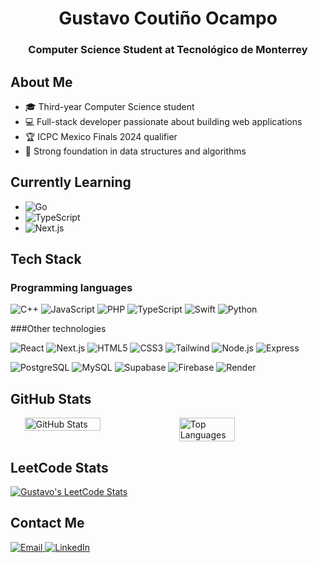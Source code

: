 <h1 align="center">Gustavo Coutiño Ocampo</h1>
<h3 align="center">Computer Science Student at Tecnológico de Monterrey</h3>

## About Me
- 🎓 Third-year Computer Science student 
- 💻 Full-stack developer passionate about building web applications
- 🏆 ICPC Mexico Finals 2024 qualifier
- 🧠 Strong foundation in data structures and algorithms

## Currently Learning
- <img alt="Go" src="https://img.shields.io/badge/-Golang-00ADD8?style=flat-square&logo=go&logoColor=white" />
- <img alt="TypeScript" src="https://img.shields.io/badge/-TypeScript-3178C6?style=flat-square&logo=typescript&logoColor=white" />
- <img alt="Next.js" src="https://img.shields.io/badge/-Next.js-000000?style=flat-square&logo=next.js&logoColor=white" />

## Tech Stack

### Programming languages
<p>
  <img alt="C++" src="https://img.shields.io/badge/-C++-00599C?style=for-the-badge&logo=cplusplus&logoColor=white" />
  <img alt="JavaScript" src="https://img.shields.io/badge/-JAVASCRIPT-F7DF1E?style=for-the-badge&logo=javascript&logoColor=black" />
  <img alt="PHP" src="https://img.shields.io/badge/-PHP-777BB4?style=for-the-badge&logo=php&logoColor=white" />
  <img alt="TypeScript" src="https://img.shields.io/badge/-TYPESCRIPT-3178C6?style=for-the-badge&logo=typescript&logoColor=white" />
  <img alt="Swift" src="https://img.shields.io/badge/-SWIFT-FA7343?style=for-the-badge&logo=swift&logoColor=white" />
  <img alt="Python" src="https://img.shields.io/badge/-PYTHON-3776AB?style=for-the-badge&logo=python&logoColor=white" />
</p>
###Other technologies
<p>
  <img alt="React" src="https://img.shields.io/badge/-REACT-61DAFB?style=for-the-badge&logo=react&logoColor=black" />
  <img alt="Next.js" src="https://img.shields.io/badge/-NEXT.JS-000000?style=for-the-badge&logo=next.js&logoColor=white" />
  <img alt="HTML5" src="https://img.shields.io/badge/-HTML5-E34F26?style=for-the-badge&logo=html5&logoColor=white" />
  <img alt="CSS3" src="https://img.shields.io/badge/-CSS3-1572B6?style=for-the-badge&logo=css3&logoColor=white" />
  <img alt="Tailwind" src="https://img.shields.io/badge/-TAILWIND-06B6D4?style=for-the-badge&logo=tailwindcss&logoColor=white" />
  <img alt="Node.js" src="https://img.shields.io/badge/-NODE.JS-339933?style=for-the-badge&logo=node.js&logoColor=white" />
  <img alt="Express" src="https://img.shields.io/badge/-EXPRESS-000000?style=for-the-badge&logo=express&logoColor=white" />
</p>
<p>
  <img alt="PostgreSQL" src="https://img.shields.io/badge/-POSTGRESQL-4169E1?style=for-the-badge&logo=postgresql&logoColor=white" />
  <img alt="MySQL" src="https://img.shields.io/badge/-MYSQL-4479A1?style=for-the-badge&logo=mysql&logoColor=white" />
  <img alt="Supabase" src="https://img.shields.io/badge/-SUPABASE-3ECF8E?style=for-the-badge&logo=supabase&logoColor=white" />
  <img alt="Firebase" src="https://img.shields.io/badge/-FIREBASE-FFCA28?style=for-the-badge&logo=firebase&logoColor=black" />
  <img alt="Render" src="https://img.shields.io/badge/-RENDER-46E3B7?style=for-the-badge&logo=render&logoColor=white" />
</p>

## GitHub Stats
<div style="display: flex; justify-content: center;">
  <img src="https://github-readme-stats.vercel.app/api?username=GustavoCoutino&show_icons=true&theme=radical" alt="GitHub Stats" width="49%" />
  <img src="https://github-readme-stats.vercel.app/api/top-langs/?username=GustavoCoutino&layout=compact&theme=radical" alt="Top Languages" width="42%" />
</div>

## LeetCode Stats
[![Gustavo's LeetCode Stats](https://leetcode-stats.vercel.app/api?username=GustavoCoutino04&theme=Dark)](https://leetcode.com/u/GustavoCoutino04/)

## Contact Me
<p>
  <a href="mailto:gcoutino04@gmail.com">
    <img src="https://img.shields.io/badge/Email-gcoutino04%40gmail.com-blue?style=flat-square&logo=gmail" alt="Email">
  </a>
  <a href="https://www.linkedin.com/in/gustavo-coutino-ocampo/">
    <img src="https://img.shields.io/badge/LinkedIn-Gustavo%20Coutiño%20Ocampo-blue?style=flat-square&logo=linkedin" alt="LinkedIn">
  </a>
</p>
